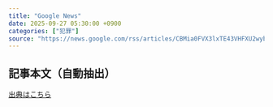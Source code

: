 ```yaml
---
title: "Google News"
date: 2025-09-27 05:30:00 +0900
categories: ["犯罪"]
source: "https://news.google.com/rss/articles/CBMia0FVX3lxTE43VHFXU2wybFhaeDJXWHVVaDdkNE5sVktLZzFCLWd4ODJ4SFE5Yld6NEExZElmcFJ0eUlxVFJVNGVyeWF6RUQtMkRFTDlzQXRCbGVSRHFpWTZhWDhDazJEQklIRlJMVkhPLXJF?oc=5"
---
```


## 記事本文（自動抽出）
<body class="y0K44d EA71Tc" id="readabilityBody"></body>

[出典はこちら](https://news.google.com/rss/articles/CBMia0FVX3lxTE43VHFXU2wybFhaeDJXWHVVaDdkNE5sVktLZzFCLWd4ODJ4SFE5Yld6NEExZElmcFJ0eUlxVFJVNGVyeWF6RUQtMkRFTDlzQXRCbGVSRHFpWTZhWDhDazJEQklIRlJMVkhPLXJF?oc=5)
